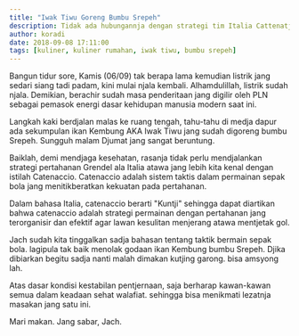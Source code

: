 ```yaml
---
title: "Iwak Tiwu Goreng Bumbu Srepeh"
description: Tidak ada hubungannja dengan strategi tim Italia Cattenatjio
author: koradi
date: 2018-09-08 17:11:00
tags: [kuliner, kuliner rumahan, iwak tiwu, bumbu srepeh]
---
```


Bangun tidur sore, Kamis (06/09) tak berapa lama kemudian listrik jang sedari siang tadi padam, kini mulai njala kembali. Alhamdulillah, listrik sudah njala. Demikian, berachir sudah masa penderitaan jang digilir oleh PLN sebagai pemasok energi dasar kehidupan manusia modern saat ini.

Langkah kaki berdjalan malas ke ruang tengah, tahu-tahu di medja dapur ada sekumpulan ikan Kembung AKA Iwak Tiwu jang sudah digoreng bumbu Srepeh. Sungguh malam Djumat jang sangat beruntung.

Baiklah, demi mendjaga kesehatan, rasanja tidak perlu mendjalankan strategi pertahanan Grendel ala Italia atawa jang lebih kita kenal dengan istilah Catenaccio. Catenaccio adalah sistem taktis dalam permainan sepak bola jang menitikberatkan kekuatan pada pertahanan.

Dalam bahasa Italia, catenaccio berarti "Kuntji" sehingga dapat diartikan bahwa catenaccio adalah strategi permainan dengan pertahanan jang terorganisir dan efektif agar lawan kesulitan menjerang atawa mentjetak gol.

Jach sudah kita tinggalkan sadja bahasan tentang taktik bermain sepak bola. lagipula tak baik menolak godaan ikan Kembung bumbu Srepeh. Djika dibiarkan begitu sadja nanti malah dimakan kutjing garong. bisa amsyong lah.

Atas dasar kondisi kestabilan pentjernaan, saja berharap kawan-kawan semua dalam keadaan sehat walafiat. sehingga bisa menikmati lezatnja masakan jang satu ini.

Mari makan. Jang sabar, Jach.



